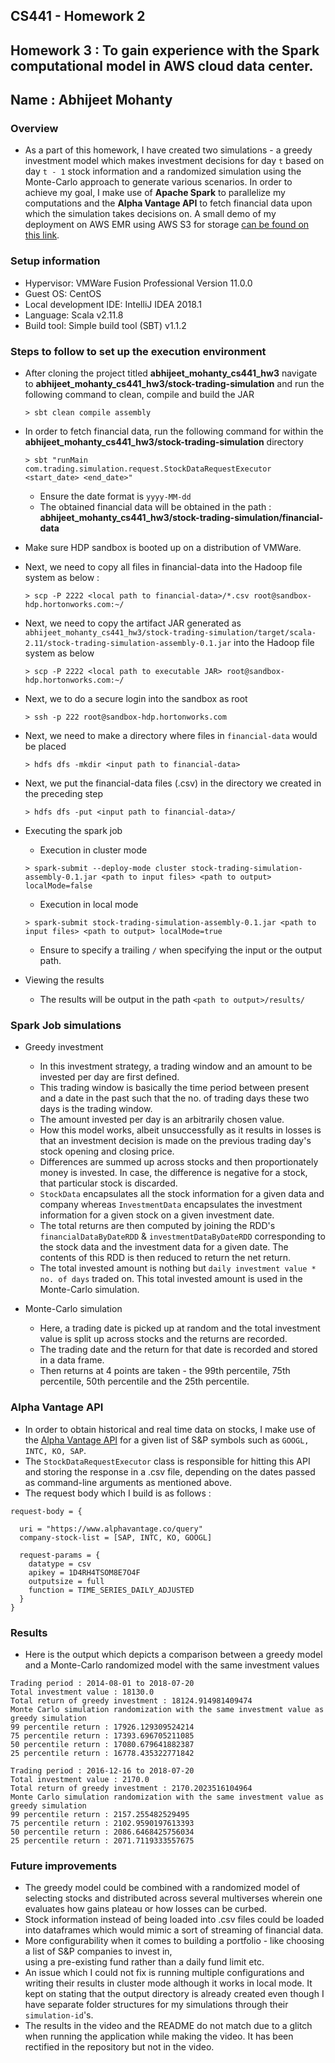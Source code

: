 CS441 - Homework 2
---
Homework 3 : To gain experience with the Spark computational model in AWS cloud data center.
---
Name : Abhijeet Mohanty
---
### Overview

* As a part of this homework, I have created two simulations - a greedy investment model which makes investment decisions for day `t` 
based on day `t - 1` stock information and a randomized simulation using the Monte-Carlo approach to generate various scenarios. In order to 
achieve my goal, I make use of **Apache Spark** to parallelize my computations and the **Alpha Vantage API** to fetch financial data
upon which the simulation takes decisions on. A small demo of my deployment on AWS EMR using AWS S3 for storage [can be found on this link](https://www.youtube.com/watch?v=NT2R0RryLv0&t=481s).  

### Setup information

* Hypervisor: VMWare Fusion Professional Version 11.0.0
* Guest OS:  CentOS
* Local development IDE: IntelliJ IDEA 2018.1
* Language: Scala v2.11.8
* Build tool: Simple build tool (SBT) v1.1.2 

### Steps to follow to set up the execution environment

* After cloning the project titled **abhijeet_mohanty_cs441_hw3** navigate to **abhijeet_mohanty_cs441_hw3/stock-trading-simulation** and run the following command to clean, compile and build the JAR
    
    `> sbt clean compile assembly`
    
* In order to fetch financial data, run the following command for within the **abhijeet_mohanty_cs441_hw3/stock-trading-simulation** directory

    `> sbt "runMain com.trading.simulation.request.StockDataRequestExecutor <start_date> <end_date>"`
    
    * Ensure the date format is `yyyy-MM-dd`
    * The obtained financial data will be obtained in the path : **abhijeet_mohanty_cs441_hw3/stock-trading-simulation/financial-data** 

* Make sure HDP sandbox is booted up on a distribution of VMWare.

* Next, we need to copy all files in financial-data into the Hadoop file system as below :

    
    `> scp -P 2222 <local path to financial-data>/*.csv root@sandbox-hdp.hortonworks.com:~/`
    

* Next, we need to copy the artifact JAR generated as `abhijeet_mohanty_cs441_hw3/stock-trading-simulation/target/scala-2.11/stock-trading-simulation-assembly-0.1.jar` into the Hadoop file system as below
    
    
    `> scp -P 2222 <local path to executable JAR> root@sandbox-hdp.hortonworks.com:~/`
    

* Next, we to do a secure login into the sandbox as root 
    
    
    `> ssh -p 222 root@sandbox-hdp.hortonworks.com`
    

* Next, we need to make a directory where files in `financial-data` would be placed  
    
    
    `> hdfs dfs -mkdir <input path to financial-data>`
    

* Next, we put the financial-data files (.csv) in the directory we created in the preceding step 
    
    
    `> hdfs dfs -put <input path to financial-data>/`
    
* Executing the spark job
    
   * Execution in cluster mode
    
    `> spark-submit --deploy-mode cluster stock-trading-simulation-assembly-0.1.jar <path to input files> <path to output> localMode=false`
 
   * Execution in local mode
    
    `> spark-submit stock-trading-simulation-assembly-0.1.jar <path to input files> <path to output> localMode=true`
     
    
   * Ensure to specify a trailing `/` when specifying the input or the output path. 

* Viewing the results
    * The results will be output in the path `<path to output>/results/`

### Spark Job simulations

* Greedy investment

    * In this investment strategy, a trading window and an amount to be invested per day are first defined.
    * This trading window is basically the time period between present and a date in the past such that the 
      no. of trading days these two days is the trading window.
    * The amount invested per day is an arbitrarily chosen value.
    * How this model works, albeit unsuccessfully as it results in  losses is that an investment decision
      is made on the previous trading day's stock opening and closing price.
    * Differences are summed up across stocks and then proportionately money is invested. In case, the difference is
      negative for a stock, that particular stock is discarded.
    * `StockData` encapsulates all the stock information for a given data and company whereas `InvestmentData` encapsulates
      the investment information for a given stock on a given investment date.
    * The total returns are then computed by joining the RDD's `financialDataByDateRDD` & `investmentDataByDateRDD` corresponding to the stock data and the investment data for
      a given date. The contents of this RDD is then reduced to return the net return.
    * The total invested amount is nothing but `daily investment value * no. of days` traded on. This total invested amount is used 
      in the Monte-Carlo simulation.

* Monte-Carlo simulation

    * Here, a trading date is picked up at random and the total investment value is split up across stocks and the returns are recorded.
    * The trading date and the return for that date is recorded and stored in a data frame.
    * Then returns at 4 points are taken - the 99th percentile, 75th percentile, 50th percentile and the 25th percentile.

### Alpha Vantage API
* In order to obtain historical and real time data on stocks, I make use of the [Alpha Vantage API](https://www.alphavantage.co/documentation/) for a given list of
S&P symbols such as `GOOGL, INTC, KO, SAP`. 
* The `StockDataRequestExecutor` class is responsible for hitting this API and storing the response in a .csv file, depending
on the dates passed as command-line arguments as mentioned above.  
* The request body which I build is as follows : 

````
request-body = {

  uri = "https://www.alphavantage.co/query"
  company-stock-list = [SAP, INTC, KO, GOOGL]

  request-params = {
    datatype = csv
    apikey = 1D4RH4TSOM8E7O4F
    outputsize = full
    function = TIME_SERIES_DAILY_ADJUSTED
  }
}
````


### Results

* Here is the output which depicts a comparison between a greedy model and a Monte-Carlo randomized model with the same investment values 
   
````
Trading period : 2014-08-01 to 2018-07-20
Total investment value : 18130.0
Total return of greedy investment : 18124.914981409474
Monte Carlo simulation randomization with the same investment value as greedy simulation
99 percentile return : 17926.129309524214
75 percentile return : 17393.696705211085
50 percentile return : 17080.679641882387
25 percentile return : 16778.435322771842
````
   
   
````
Trading period : 2016-12-16 to 2018-07-20
Total investment value : 2170.0
Total return of greedy investment : 2170.2023516104964
Monte Carlo simulation randomization with the same investment value as greedy simulation
99 percentile return : 2157.255482529495
75 percentile return : 2102.9590197613393
50 percentile return : 2086.6468425756034
25 percentile return : 2071.7119333557675
````

### Future improvements

* The greedy model could be combined with a randomized model of selecting stocks and distributed across several multiverses
wherein one evaluates how gains plateau or how losses can be curbed.
* Stock information instead of being loaded into .csv files could be loaded into dataframes which would mimic a sort of streaming
of financial data.
* More configurability when it comes to building a portfolio - like choosing a list of S&P companies to invest in,  
using a pre-existing fund rather than a daily fund limit etc.     
* An issue which I could not fix is running multiple configurations and writing their results in cluster mode although it works in local mode. It kept on stating that the output directory 
is already created even though I have separate folder structures for my simulations through their `simulation-id`'s.     
* The results in the video and the README do not match due to a glitch when running the application while making the video. It has been rectified in the repository but not in the video.

